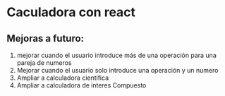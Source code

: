 # Caculadora con react

## Mejoras a futuro:

1. mejorar cuando el usuario introduce más de una operación para una pareja de numeros
2. Mejorar cuando el usuario solo introduce una operación y un numero
3. Ampliar a calculadora cientifica
4. Ampliar a calculadora de interes Compuesto
